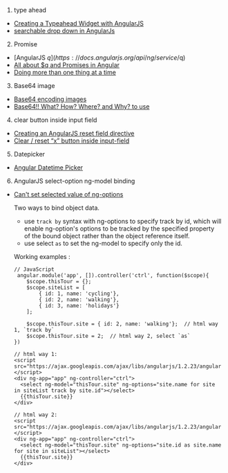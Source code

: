1. type ahead
- [Creating a Typeahead Widget with AngularJS](https://www.sitepoint.com/creating-a-typeahead-widget-with-angularjs/)
- [searchable drop down in AngularJs](https://stackoverflow.com/questions/39524657/searchable-drop-down-in-angularjs)

2. Promise
- [AngularJS $q](https://docs.angularjs.org/api/ng/service/$q)
- [All about $q and Promises in Angular](https://toddmotto.com/promises-angular-q)
- [Doing more than one thing at a time](https://chariotsolutions.com/blog/post/angularjs-corner-using-promises-q-handle-asynchronous-calls/)

3. Base64 image
- [Base64 encoding images](https://varvy.com/pagespeed/base64-images.html)
- [Base64!! What? How? Where? and Why? to use](http://resource-guru.com/html-css/web-design-code-snippepts/base64-what-how-where-and-why-use/)

4. clear button inside input field
- [Creating an AngularJS reset field directive](http://softwareninjaneer.com/blog/creating-an-angularjs-reset-field-directive/)
- [Clear / reset “x” button inside input-field](http://www.milosev.com/88-css/396-clear-reset-x-button-inside-input-field.html)

5. Datepicker
- [Angular Datetime Picker](https://dalelotts.github.io/angular-bootstrap-datetimepicker/)

6. AngularJS select-option ng-model binding
- [Can't set selected value of ng-options](https://stackoverflow.com/questions/27514267/cant-set-selected-value-of-ng-options)
  
  Two ways to bind object data.
  - use `track by` syntax with ng-options to specify track by id, which will enable ng-option's options to be tracked by the specified property of the bound object rather than the object reference itself.
  - use select `as` to set the ng-model to specify only the id.
  
  Working examples :
  ```
  // JavaScript
   angular.module('app', []).controller('ctrl', function($scope){
      $scope.thisTour = {};
      $scope.siteList = [
          { id: 1, name: 'cycling'},
          { id: 2, name: 'walking'},
          { id: 3, name: 'holidays'}
      ];

      $scope.thisTour.site = { id: 2, name: 'walking'};  // html way 1, `track by`
      $scope.thisTour.site = 2;  // html way 2, select `as`
  })
  
  // html way 1: 
  <script src="https://ajax.googleapis.com/ajax/libs/angularjs/1.2.23/angular.min.js"></script>
  <div ng-app="app" ng-controller="ctrl">
    <select ng-model="thisTour.site" ng-options="site.name for site in siteList track by site.id"></select>
    {{thisTour.site}}
  </div>
  
  // html way 2:
  <script src="https://ajax.googleapis.com/ajax/libs/angularjs/1.2.23/angular.min.js"></script>
  <div ng-app="app" ng-controller="ctrl">
    <select ng-model="thisTour.site" ng-options="site.id as site.name for site in siteList"></select>
    {{thisTour.site}}
  </div>  
  ```
